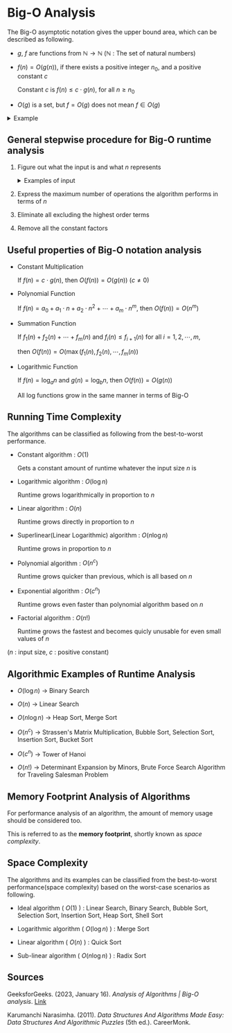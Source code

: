 # Big-O Analysis

The Big-O asymptotic notation gives the upper bound area, which can be described as following.

- $g$, $f$ are functions from $\mathbb{N}\rightarrow\mathbb{N}$ ($\mathbb{N}$ : The set of natural numbers)

- $f(n)=O(g(n))$, if there exists a positive integer $n_0$, and a positive constant $c$

  Constant $c$ is $f(n)\leq c\cdot g(n)$, for all $n\geq n_0$

- $O(g)$ is a set, but $f=O(g)$ does not mean $f\in O(g)$

<details>
<summary>Example</summary>

  　If $f(n)=n^4+100n^2+10n+50$, $g(n)=n^4$
  
</details>


## General stepwise procedure for Big-O runtime analysis

1. Figure out what the input is and what $n$ represents

   <details>
   <summary>Examples of input</summary>

   - Size of an array
     
   - Polynomial degree
  
   - Number of elements in a matrix
  
   - Number of bits in the binary representation of the input
  
   - Vertices and edges in a graph
   </details>  

2. Express the maximum number of operations the algorithm performs in terms of $n$

3. Eliminate all excluding the highest order terms

4. Remove all the constant factors


## Useful properties of Big-O notation analysis

- Constant Multiplication

  If $f(n)=c\cdot g(n)$, then $O(f(n))=O(g(n))$ ($c\neq 0$)
  
- Polynomial Function

  If $f(n)=a_0+a_1\cdot n+a_2\cdot n^2+\cdots+a_m\cdot n^m$, then $O(f(n))=O(n^m)$

- Summation Function

  If $f_1(n)+f_2(n)+\cdots+f_m(n)$ and $f_i(n)\leq f_{i+1}(n)$ for all $i=1,2,\cdots,m$,

  then $O(f(n))=O(\max(f_1(n),f_2(n),\cdots,f_m(n))$

- Logarithmic Function

  If $f(n)=\log_a{n}$ and $g(n)=\log_b{n}$, then $O(f(n))=O(g(n))$

  All log functions grow in the same manner in terms of Big-O

## Running Time Complexity

The algorithms can be classified as following from the best-to-worst performance.

- Constant algorithm : $O(1)$

  Gets a constant amount of runtime whatever the input size $n$ is

- Logarithmic algorithm : $O(\log{n})$

  Runtime grows logarithmically in proportion to $n$

- Linear algorithm : $O(n)$

  Runtime grows directly in proportion to $n$

- Superlinear(Linear Logarithmic) algorithm : $O(n\log{n})$

  Runtime grows in proportion to $n$

- Polynomial algorithm : $O(n^c)$

  Runtime grows quicker than previous, which is all based on $n$

- Exponential algorithm : $O(c^n)$

  Runtime grows even faster than polynomial algorithm based on $n$

- Factorial algorithm : $O(n!)$

  Runtime grows the fastest and becomes quicly unusable for even small values of $n$

($n$ : input size, $c$ : positive constant)

## Algorithmic Examples of Runtime Analysis

- $O(\log{n})$ → Binary Search

- $O(n)$ → Linear Search

- $O(n\log{n})$ → Heap Sort, Merge Sort

- $O(n^c)$ → Strassen's Matrix Multiplication, Bubble Sort, Selection Sort, Insertion Sort, Bucket Sort

- $O(c^n)$ → Tower of Hanoi

- $O(n!)$ → Determinant Expansion by Minors, Brute Force Search Algorithm for Traveling Salesman Problem

## Memory Footprint Analysis of Algorithms

For performance analysis of an algorithm, the amount of memory usage should be considered too.

This is referred to as the **memory footprint**, shortly known as *space complexity*.

## Space Complexity

The algorithms and its examples can be classified from the best-to-worst performance(space complexity) based on the worst-case scenarios as following.

- Ideal algorithm ( $O(1)$ ) : Linear Search, Binary Search, Bubble Sort, Selection Sort, Insertion Sort, Heap Sort, Shell Sort

- Logarithmic algorithm ( $O(\log{n})$ ) : Merge Sort

- Linear algorithm ( $O(n)$ ) : Quick Sort

- Sub-linear algorithm ( $O(n\log{n})$ ) : Radix Sort

## Sources

GeeksforGeeks. (2023, January 16). *Analysis of Algorithms | Big-O analysis*. [Link](https://www.geeksforgeeks.org/analysis-algorithms-big-o-analysis/)

Karumanchi Narasimha. (2011). *Data Structures And Algorithms Made Easy: Data Structures And Algorithmic Puzzles* (5th ed.). CareerMonk.
